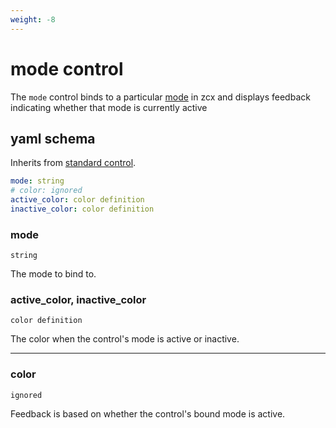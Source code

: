 ```yaml
---
weight: -8
---
```


# mode control

The `mode` control binds to a particular [mode](/tutorials/getting-started/zcx-concepts/#modes) in zcx and displays feedback indicating whether that mode is currently active

## yaml schema

Inherits from [standard control](/reference/control-reference/z-control/#yaml-schema).

```yaml
mode: string
# color: ignored
active_color: color definition
inactive_color: color definition
```

### mode
`string`

The mode to bind to.

### active_color, inactive_color
`color definition`

The color when the control's mode is active or inactive.

___
### color
`ignored`

Feedback is based on whether the control's bound mode is active.

